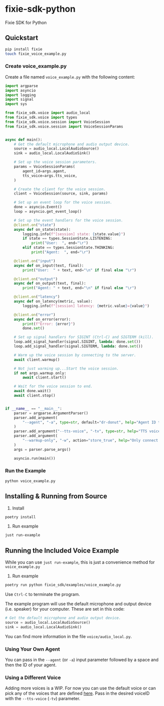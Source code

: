 # fixie-sdk-python
Fixie SDK for Python


## Quickstart

```bash
pip install fixie
touch fixie_voice_example.py
```

### Create voice_example.py

Create a file named `voice_example.py` with the following content:

```python
import argparse
import asyncio
import logging
import signal
import sys

from fixie_sdk.voice import audio_local
from fixie_sdk.voice import types
from fixie_sdk.voice.session import VoiceSession
from fixie_sdk.voice.session import VoiceSessionParams


async def main():
    # Get the default microphone and audio output device.
    source = audio_local.LocalAudioSource()
    sink = audio_local.LocalAudioSink()

    # Set up the voice session parameters.
    params = VoiceSessionParams(
        agent_id=args.agent,
        tts_voice=args.tts_voice,
    )

    # Create the client for the voice session.
    client = VoiceSession(source, sink, params)

    # Set up an event loop for the voice session.
    done = asyncio.Event()
    loop = asyncio.get_event_loop()

    # Set up the event handlers for the voice session.
    @client.on("state")
    async def on_state(state):
        logging.info(f"[session] state: {state.value}")
        if state == types.SessionState.LISTENING:
            print("User:  ", end="\r")
        elif state == types.SessionState.THINKING:
            print("Agent:  ", end="\r")

    @client.on("input")
    async def on_input(text, final):
        print("User:  " + text, end="\n" if final else "\r")

    @client.on("output")
    async def on_output(text, final):
        print("Agent: " + text, end="\n" if final else "\r")

    @client.on("latency")
    async def on_latency(metric, value):
        logging.info(f"[session] latency: {metric.value}={value}")

    @client.on("error")
    async def on_error(error):
        print(f"Error: {error}")
        done.set()

    # Set up signal handlers for SIGINT (Ctrl-C) and SIGTERM (kill).
    loop.add_signal_handler(signal.SIGINT, lambda: done.set())
    loop.add_signal_handler(signal.SIGTERM, lambda: done.set())

    # Warm up the voice session by connecting to the server.
    await client.warmup()

    # Not just warming up...Start the voice session.
    if not args.warmup_only:
        await client.start()

    # Wait for the voice session to end.
    await done.wait()
    await client.stop()


if __name__ == "__main__":
    parser = argparse.ArgumentParser()
    parser.add_argument(
        "--agent", "-a", type=str, default="dr-donut", help="Agent ID to talk to"
    )
    parser.add_argument("--tts-voice", "-tv", type=str, help="TTS voice ID to use")
    parser.add_argument(
        "--warmup-only", "-w", action="store_true", help="Only connect to the server"
    )
    args = parser.parse_args()

    asyncio.run(main())
```

### Run the Example
```bash
python voice_example.py
```

## Installing & Running from Source

1. Install
```bash
poetry install
```
1. Run example
```bash
just run-example
```

## Running the Included Voice Example
While you can use `just run-example`, this is just a convenience method for `voice_example.py`
1. Run example
```bash
poetry run python fixie_sdk/examples/voice_example.py
```

Use `Ctrl-C` to terminate the program.

The example program will use the default microphone and output device (i.e. speaker) for your computer. These are set in this code:

```python
# Get the default microphone and audio output device.
source = audio_local.LocalAudioSource()
sink = audio_local.LocalAudioSink()
```
You can find more information in the file `voice/audio_local.py`.

### Using Your Own Agent
You can pass in the `--agent` (or `-a`) input parameter followed by a space and then the ID of your agent.

### Using a Different Voice
Adding more voices is a WIP. For now you can use the default voice or can pick any of the voices that are defined [here](https://github.com/fixie-ai/hisanta.ai/blob/main/lib/config.ts). Pass in the desired voiceID with the `--tts-voice` (`-tv`) parameter.